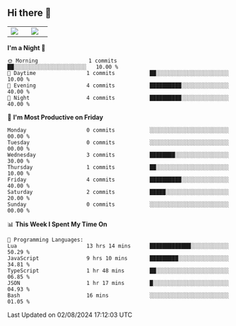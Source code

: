 ## Hi there 👋

<p align="center">
  <table align="center">
  <tr border="none">
  <td width="35%" align="center">
    <img  align="center"  src="http://github-profile-summary-cards.vercel.app/api/cards/stats?username=ricepunk&theme=github_dark" />
  </td>
    
  <td width="65%" align="center">
    <img  align="center"  src="http://github-profile-summary-cards.vercel.app/api/cards/profile-details?username=ricepunk&theme=github_dark" />
  </td>
  </tr>
  </table>
</p>

<!--START_SECTION:waka-->
**I'm a Night 🦉** 

```text
🌞 Morning                1 commits           ██░░░░░░░░░░░░░░░░░░░░░░░   10.00 % 
🌆 Daytime                1 commits           ██░░░░░░░░░░░░░░░░░░░░░░░   10.00 % 
🌃 Evening                4 commits           ██████████░░░░░░░░░░░░░░░   40.00 % 
🌙 Night                  4 commits           ██████████░░░░░░░░░░░░░░░   40.00 % 
```
📅 **I'm Most Productive on Friday** 

```text
Monday                   0 commits           ░░░░░░░░░░░░░░░░░░░░░░░░░   00.00 % 
Tuesday                  0 commits           ░░░░░░░░░░░░░░░░░░░░░░░░░   00.00 % 
Wednesday                3 commits           ████████░░░░░░░░░░░░░░░░░   30.00 % 
Thursday                 1 commits           ██░░░░░░░░░░░░░░░░░░░░░░░   10.00 % 
Friday                   4 commits           ██████████░░░░░░░░░░░░░░░   40.00 % 
Saturday                 2 commits           █████░░░░░░░░░░░░░░░░░░░░   20.00 % 
Sunday                   0 commits           ░░░░░░░░░░░░░░░░░░░░░░░░░   00.00 % 
```


📊 **This Week I Spent My Time On** 

```text
💬 Programming Languages: 
Lua                      13 hrs 14 mins      █████████████░░░░░░░░░░░░   50.29 % 
JavaScript               9 hrs 10 mins       █████████░░░░░░░░░░░░░░░░   34.81 % 
TypeScript               1 hr 48 mins        ██░░░░░░░░░░░░░░░░░░░░░░░   06.85 % 
JSON                     1 hr 17 mins        █░░░░░░░░░░░░░░░░░░░░░░░░   04.93 % 
Bash                     16 mins             ░░░░░░░░░░░░░░░░░░░░░░░░░   01.05 % 
```


 Last Updated on 02/08/2024 17:12:03 UTC
<!--END_SECTION:waka-->
